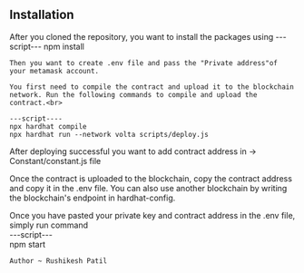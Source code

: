 ## Installation

After you cloned the repository, you want to install the packages using
---script---
npm install
```
Then you want to create .env file and pass the "Private address"of your metamask account.

You first need to compile the contract and upload it to the blockchain network. Run the following commands to compile and upload the contract.<br>

---script----
npx hardhat compile
npx hardhat run --network volta scripts/deploy.js
```
After deploying successful you want to add contract address in -> Constant/constant.js file

Once the contract is uploaded to the blockchain, copy the contract address and copy it in the .env file. You can also use another blockchain by writing the blockchain's endpoint in hardhat-config.

Once you have pasted your private key and contract address in the .env file, simply run command <br>
---script---<br>
npm start<br>
```
Author ~ Rushikesh Patil
